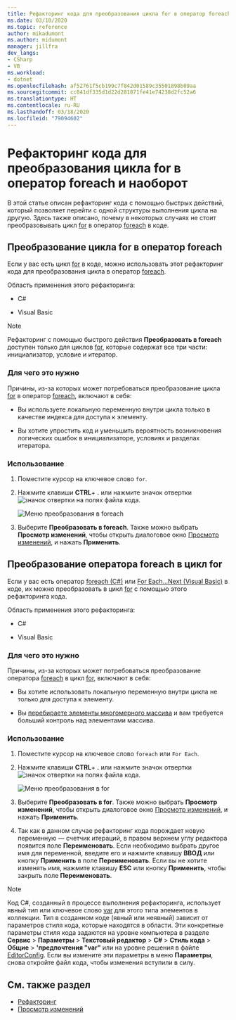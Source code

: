 ```yaml
---
title: Рефакторинг кода для преобразования цикла for в оператор foreach
ms.date: 03/10/2020
ms.topic: reference
author: mikadumont
ms.author: midumont
manager: jillfra
dev_langs:
- CSharp
- VB
ms.workload:
- dotnet
ms.openlocfilehash: af52761f5cb199c7f842d01589c35501898b09aa
ms.sourcegitcommit: cc841df335d1d22d281871fe41e74238d2fc52a6
ms.translationtype: HT
ms.contentlocale: ru-RU
ms.lasthandoff: 03/18/2020
ms.locfileid: "79094602"
---
```

# <a name="refactoring-to-convert-between-a-for-loop-and-a-foreach-statement"></a>Рефакторинг кода для преобразования цикла for в оператор foreach и наоборот

В этой статье описан рефакторинг кода с помощью быстрых действий, который позволяет перейти с одной структуры выполнения цикла на другую. Здесь также описано, почему в некоторых случаях не стоит преобразовывать цикл [for](/dotnet/csharp/language-reference/keywords/for) в оператор [foreach](/dotnet/csharp/language-reference/keywords/foreach-in) в коде.

## <a name="convert-a-for-loop-to-a-foreach-statement"></a>Преобразование цикла for в оператор foreach

Если у вас есть цикл [for](/dotnet/csharp/language-reference/keywords/for) в коде, можно использовать этот рефакторинг кода для преобразования цикла в оператор [foreach](/dotnet/csharp/language-reference/keywords/foreach-in).

Область применения этого рефакторинга:

- C#

- Visual Basic

> [!NOTE]
> Рефакторинг с помощью быстрого действия **Преобразовать в foreach** доступен только для циклов [for](/dotnet/csharp/language-reference/keywords/for), которые содержат все три части: инициализатор, условие и итератор.

### <a name="why-convert"></a>Для чего это нужно

Причины, из-за которых может потребоваться преобразование цикла [for](/dotnet/csharp/language-reference/keywords/for) в оператор [foreach](/dotnet/csharp/language-reference/keywords/foreach-in), включают в себя:

- Вы используете локальную переменную внутри цикла только в качестве индекса для доступа к элементу.

- Вы хотите упростить код и уменьшить вероятность возникновения логических ошибок в инициализаторе, условиях и разделах итератора.

### <a name="how-to-use-it"></a>Использование

1. Поместите курсор на ключевое слово `for`.

1. Нажмите клавиши **CTRL**+ **.** или нажмите значок отвертки ![значок отвертки](../media/screwdriver-icon.png) на полях файла кода.

   ![Меню преобразования в foreach](media/convert-to-foreach.png)

1. Выберите **Преобразовать в foreach**. Также можно выбрать **Просмотр изменений**, чтобы открыть диалоговое окно [Просмотр изменений](../../ide/preview-changes.md), и нажать **Применить**.

## <a name="convert-a-foreach-statement-to-a-for-loop"></a>Преобразование оператора foreach в цикл for

Если у вас есть оператор [foreach (C#)](/dotnet/csharp/language-reference/keywords/foreach-in) или [For Each...Next (Visual Basic)](/dotnet/visual-basic/language-reference/statements/for-each-next-statement) в коде, их можно преобразовать в цикл [for](/dotnet/csharp/language-reference/keywords/for) с помощью этого рефакторинга кода.

Область применения этого рефакторинга:

- C#

- Visual Basic

### <a name="why-convert"></a>Для чего это нужно

Причины, из-за которых может потребоваться преобразование оператора [foreach](/dotnet/csharp/language-reference/keywords/foreach-in) в цикл [for](/dotnet/csharp/language-reference/keywords/for), включают в себя:

- Вы хотите использовать локальную переменную внутри цикла не только для доступа к элементу.

- Вы [перебираете элементы многомерного массива](/dotnet/csharp/programming-guide/arrays/using-foreach-with-arrays) и вам требуется больший контроль над элементами массива.

### <a name="how-to-use-it"></a>Использование

1. Поместите курсор на ключевое слово `foreach` или `For Each`.

1. Нажмите клавиши **CTRL**+ **.** или нажмите значок отвертки ![значок отвертки](../media/screwdriver-icon.png) на полях файла кода.

   ![Меню преобразования в for](media/convert-to-for.png)

1. Выберите **Преобразовать в for**. Также можно выбрать **Просмотр изменений**, чтобы открыть диалоговое окно [Просмотр изменений](../../ide/preview-changes.md), и нажать **Применить**.

1. Так как в данном случае рефакторинг кода порождает новую переменную — счетчик итераций, в правом верхнем углу редактора появится поле **Переименовать**. Если необходимо выбрать другое имя для переменной, введите его и нажмите клавишу **ВВОД** или кнопку **Применить** в поле **Переименовать**. Если вы не хотите изменять имя, нажмите клавишу **ESC** или кнопку **Применить**, чтобы закрыть поле **Переименовать**.

> [!NOTE]
> Код C#, созданный в процессе выполнения рефакторинга, использует явный тип или ключевое слово [var](/dotnet/csharp/language-reference/keywords/var) для этого типа элементов в коллекции. Тип в созданном коде (явный или неявный) зависит от параметров стиля кода, которые находятся в области. Эти конкретные параметры стиля кода задаются на уровне компьютера в разделе **Сервис** > **Параметры** > **Текстовый редактор** > **C#**  > **Стиль кода** > **Общие** >  **\'предпочтения "var"** или на уровне решения в файле [EditorConfig](../../ide/editorconfig-language-conventions.md#implicit-and-explicit-types). Если вы измените эти параметры в меню **Параметры**, снова откройте файл кода, чтобы изменения вступили в силу.

## <a name="see-also"></a>См. также раздел

- [Рефакторинг](../refactoring-in-visual-studio.md)
- [Просмотр изменений](../../ide/preview-changes.md)
